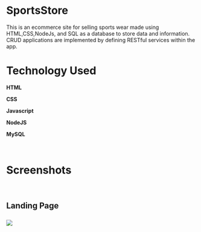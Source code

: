 # SportsStore
This is an ecommerce site for selling sports wear made using HTML,CSS,NodeJs, and SQL as a database to store data and information. CRUD applications are implemented by defining RESTful services within the app.


<h1>Technology Used</h1>
<p><strong>HTML</strong></p>
<p><strong>CSS</strong></p>
<p><strong>Javascript</strong></p>
<p><strong>NodeJS</strong></p>
<p><strong>MySQL</strong></p>

<br>
<h1><strong>Screenshots</strong></h1>
<br>

<h2><strong>Landing Page</strong></br>
<br>
<img src="https://user-images.githubusercontent.com/43653492/100539762-9b5fe600-325e-11eb-9ff9-956ac6cdde04.PNG">
<br>
